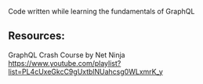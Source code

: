Code written while learning the fundamentals of GraphQL

## Resources:

GraphQL Crash Course by Net Ninja  
https://www.youtube.com/playlist?list=PL4cUxeGkcC9gUxtblNUahcsg0WLxmrK_y

